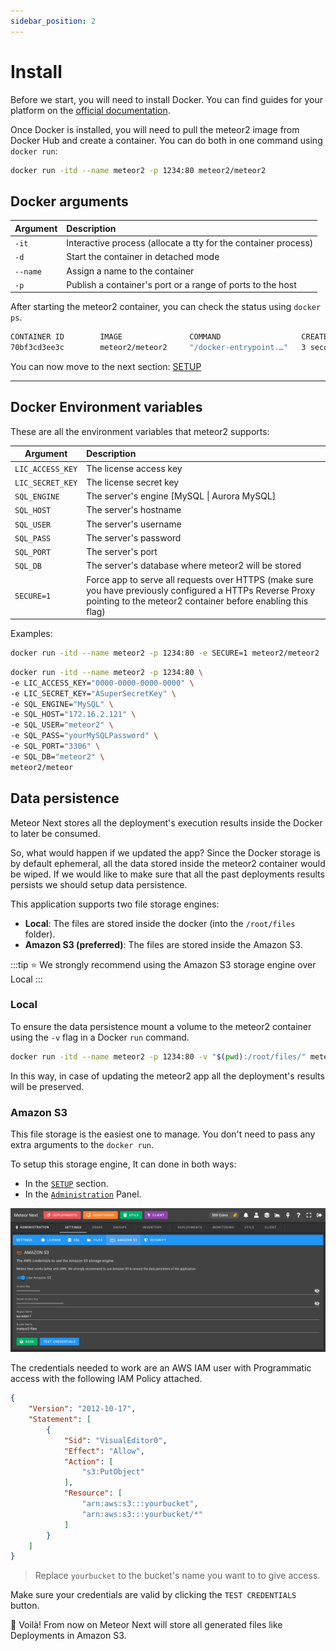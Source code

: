 ```yaml
---
sidebar_position: 2
---
```


# Install

Before we start, you will need to install Docker. You can find guides for your platform on the [official documentation](https://docs.docker.com/get-docker/).

Once Docker is installed, you will need to pull the meteor2 image from Docker Hub and create a container. You can do both in one command using `docker run`:

```bash
docker run -itd --name meteor2 -p 1234:80 meteor2/meteor2
```

## Docker arguments

| Argument | Description |
| -------- | :---------- |
| `-it`    | Interactive process (allocate a tty for the container process) |
| `-d`     | Start the container in detached mode |
| `--name` | Assign a name to the container |
| `-p`     | Publish a container's port or a range of ports to the host |


After starting the meteor2 container, you can check the status using `docker ps`.

```bash title="Result"
CONTAINER ID        IMAGE               COMMAND                  CREATED             STATUS              PORTS                    NAMES
70bf3cd3ee3c        meteor2/meteor2     "/docker-entrypoint.…"   3 seconds ago       Up 2 seconds        0.0.0.0:1234->80/tcp     meteor2
```

You can now move to the next section: [SETUP](setup)

---

## Docker Environment variables

These are all the environment variables that meteor2 supports:

| Argument         | Description |
| ---------------- | :---------- |
| `LIC_ACCESS_KEY` | The license access key |
| `LIC_SECRET_KEY` | The license secret key |
| `SQL_ENGINE`     | The server's engine [MySQL \| Aurora MySQL] |
| `SQL_HOST`       | The server's hostname  |
| `SQL_USER`       | The server's username |
| `SQL_PASS`       | The server's password |
| `SQL_PORT`       | The server's port |
| `SQL_DB`         | The server's database where meteor2 will be stored |
| `SECURE=1`       | Force app to serve all requests over HTTPS (make sure you have previously configured a HTTPs Reverse Proxy pointing to the meteor2 container before enabling this flag) |

Examples:

```bash title="Enabling SECURE flag"
docker run -itd --name meteor2 -p 1234:80 -e SECURE=1 meteor2/meteor2
```

```bash title="Starting Meteor from environment variables instead of the INSTALL GUI"
docker run -itd --name meteor2 -p 1234:80 \
-e LIC_ACCESS_KEY="0000-0000-0000-0000" \
-e LIC_SECRET_KEY="ASuperSecretKey" \
-e SQL_ENGINE="MySQL" \
-e SQL_HOST="172.16.2.121" \
-e SQL_USER="meteor2" \
-e SQL_PASS="yourMySQLPassword" \
-e SQL_PORT="3306" \
-e SQL_DB="meteor2" \
meteor2/meteor
```

## Data persistence

Meteor Next stores all the deployment's execution results inside the Docker to later be consumed.

So, what would happen if we updated the app? Since the Docker storage is by default ephemeral, all the data stored inside the meteor2 container would be wiped. If we would like to make sure that all the past deployments results persists we should setup data persistence.

This application supports two file storage engines:

- **Local**: The files are stored inside the docker (into the `/root/files` folder).
- **Amazon S3 (preferred)**: The files are stored inside the Amazon S3.

:::tip
⭐ We strongly recommend using the Amazon S3 storage engine over Local
:::

### Local

To ensure the data persistence mount a volume to the meteor2 container using the `-v` flag in a Docker `run` command.

```bash title="Store all the deployments results in the present/current working directory"
docker run -itd --name meteor2 -p 1234:80 -v "$(pwd):/root/files/" meteor2/meteor2
```

In this way, in case of updating the meteor2 app all the deployment's results will be preserved.

### Amazon S3

This file storage is the easiest one to manage. You don't need to pass any extra arguments to the `docker run`.

To setup this storage engine, It can done in both ways:

- In the [`SETUP`](setup) section.
- In the [`Administration`](../guides/administration/settings#amazon-s3) Panel.

![alt text](../../assets/administration/admin-settings-amazon.png "Admin - Settings - Amazon")

The credentials needed to work are an AWS IAM user with Programmatic access with the following IAM Policy attached.

```json title="AWS IAM Policy"
{
    "Version": "2012-10-17",
    "Statement": [
        {
            "Sid": "VisualEditor0",
            "Effect": "Allow",
            "Action": [
                "s3:PutObject"
            ],
            "Resource": [
                "arn:aws:s3:::yourbucket",
                "arn:aws:s3:::yourbucket/*"
            ]
        }
    ]
}
```

> Replace `yourbucket` to the bucket's name you want to to give access.

Make sure your credentials are valid by clicking the `TEST CREDENTIALS` button.

🚀 Voilà! From now on Meteor Next will store all generated files like Deployments in Amazon S3.